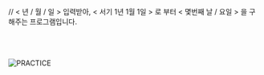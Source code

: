 // < 년 / 월 / 일 > 입력받아, < 서기 1년 1월 1일 > 로 부터 < 몇번째 날 / 요일 > 을 구해주는 프로그램입니다.

</br></br></br>
![PRACTICE](https://user-images.githubusercontent.com/61842827/176926793-af79b37e-0237-461b-b44f-cbb0fd6f348c.PNG)
